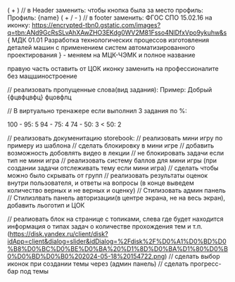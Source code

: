 ( + ) // в Header заменить: чтобы кнопка была за место профиль: Профиль: {name}
( + / - ) // в footer заменить:
ФГОС СПО 15.02.16 на иконку: https://encrypted-tbn0.gstatic.com/images?q=tbn:ANd9GcRsSLvAhXAwZHO3EKdg0WV2M81Fsso4NlDfxVpo9ykuhw&s
{ 
    МДК 01.01
    Разработка технологических процессов изготовления деталей машин с применением систем автоматизированного проектирования
} - меняем на МЦК-ЧЭМК и полное название

правую часть оставить от ЦОК иконку заменить на профессионалите без мащшиностроение

// реализовать пропущенные слова(вид задания):
Пример:
Добрый {фцвфцвфц} фцовфлц

//
В виртуально тренажере если выполнил 3 задания по %:

100 - 95: 5
94 - 75: 4
74 - 50: 3
< 50: 2 

// реализовать докуменитацию storebook:
// реализовать мини игру по примеру из шаблона
// сделать блокировку в мини игре
// добавить возможность добовлять видео в лекции
// не блокировать задачи если тип не мини игра
// реализовать систему баллов для мини игры (при создании задачи отслеживать тему если мини игра)
// сделать чтобы можно было скрывать от групп
// реализовать результаты оценок внутри пользователя, и ответы на вопросы (в конце выведем количество верных и не верных и оценку)
// Стилизовать админ панель
// Стилизлвать панель авторизации(в центре экрана, не на весь экран), добавить льоготип и ЦОК

// реалиовать блок на странице с топиками, слева где будет находится информация о типах задач о количестве прохождения тем и т.п.
(https://disk.yandex.ru/client/disk?idApp=client&dialog=slider&idDialog=%2Fdisk%2F%D0%A1%D0%BD%D0%B8%D0%BC%D0%BE%D0%BA%20%D1%8D%D0%BA%D1%80%D0%B0%D0%BD%D0%B0%202024-05-18%20154722.png)
// сделать выбор иконок при создании темы через (админ панель)
// сделать прогресс-бар под темы